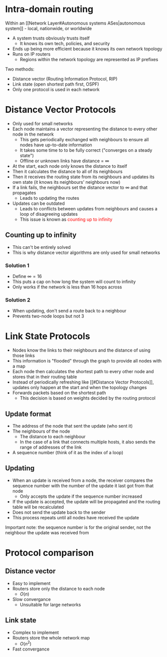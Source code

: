 # Intra-domain routing
Within an [[Network Layer#Autonomous systems ASes|autonomous system]] - local, nationwide, or worldwide

- A system trusts obviously trusts itself
	- It knows its own tech, policies, and security
- Ends up being more efficient because it knows its own network topology
- Runs on IP routers
	- Regions within the network topology are represented as IP prefixes

Two methods:
- Distance vector (Routing Information Protocol, RIP)
- Link state (open shortest path first, OSPF)
- Only one protocol is used in each network

# Distance Vector Protocols
- Only used for small networks
- Each node maintains a vector representing the distance to every other node in the network
	- This gets periodically exchanged with neighbours to ensure all nodes have up-to-date information
	- It takes some time to to be fully correct ("converges on a steady state")
	- Offline or unknown links have distance = $\infty$
- At the start, each node only knows the distance to itself
- Then it calculates the distance to all of its neighbours
- Then it receives the routing state from its neighbours and updates its own state (it knows its neighbours' neighbours now)
- If a link fails, the neighbours set the distance vector to $\infty$ and that propagates
	- Leads to updating the routes
- Updates can be outdated
	- Leads to conflicts between updates from neighbours and causes a loop of disagreeing updates
	- This issue is known as <font style="color:red;">counting up to infinity</font>

## Counting up to infinity
- This can't be entirely solved
- This is why distance vector algorithms are only used for small networks
### Solution 1
- Define $\infty = 16$
- This puts a cap on how long the system will count to infinity
- Only works if the network is less than 16 hops across

### Solution 2
- When updating, don't send a route back to a neighbour
- Prevents two-node loops but not 3

# Link State Protocols
- Nodes know the links to their neighbours and the distance of using those links
- This information is "flooded" through the graph to provide all nodes with a map
- Each node then calculates the shortest path to every other node and stores that in their routing table
- Instead of periodically refreshing like [[#Distance Vector Protocols]], updates only happen at the start and when the topology changes
- Forwards packets based on the shortest path
	- This decision is based on weights decided by the routing protocol

## Update format
- The address of the node that sent the update (who sent it)
- The neighbours of the node
	- The distance to each neighbour
	- In the case of a link that connects multiple hosts, it also sends the range of addresses of the link
- A sequence number (think of it as the index of a loop)

## Updating
- When an update is received from a node, the receiver compares the sequence number with the number of the update it last got from that node
	- Only accepts the update if the sequence number increased
- If the update is accepted, the update will be propagated and the routing table will be recalculated
- Does not send the update back to the sender
- This process repeats until all nodes have received the update

Important note: the sequence number is for the original sender, not the neighbour the update was received from

# Protocol comparison
## Distance vector
- Easy to implement
- Routers store only the distance to each node
	- $O(n)$
- Slow convergance
	- Unsuitable for large networks 

## Link state
- Complex to implement
- Routers store the whole network map
	- $O(n^2)$
- Fast convergance
